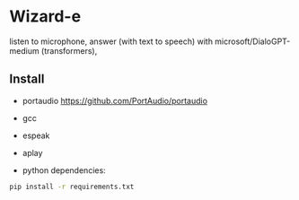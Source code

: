 # Wizard-e

listen to microphone,
answer (with text to speech) with microsoft/DialoGPT-medium (transformers),

## Install

- portaudio
https://github.com/PortAudio/portaudio
- gcc
- espeak
- aplay

- python dependencies:
```bash
pip install -r requirements.txt
```
